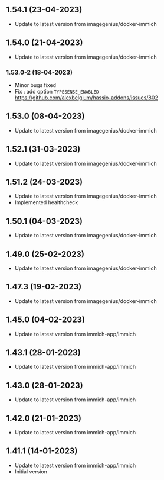 
## 1.54.1 (23-04-2023)
- Update to latest version from imagegenius/docker-immich

## 1.54.0 (21-04-2023)
- Update to latest version from imagegenius/docker-immich
### 1.53.0-2 (18-04-2023)
- Minor bugs fixed
- Fix : add option `TYPESENSE_ENABLED` https://github.com/alexbelgium/hassio-addons/issues/802

## 1.53.0 (08-04-2023)
- Update to latest version from imagegenius/docker-immich

## 1.52.1 (31-03-2023)
- Update to latest version from imagegenius/docker-immich

## 1.51.2 (24-03-2023)
- Update to latest version from imagegenius/docker-immich
- Implemented healthcheck

## 1.50.1 (04-03-2023)
- Update to latest version from imagegenius/docker-immich

## 1.49.0 (25-02-2023)
- Update to latest version from imagegenius/docker-immich

## 1.47.3 (19-02-2023)
- Update to latest version from imagegenius/docker-immich

## 1.45.0 (04-02-2023)
- Update to latest version from immich-app/immich

## 1.43.1 (28-01-2023)
- Update to latest version from immich-app/immich

## 1.43.0 (28-01-2023)
- Update to latest version from immich-app/immich

## 1.42.0 (21-01-2023)
- Update to latest version from immich-app/immich

## 1.41.1 (14-01-2023)
- Update to latest version from immich-app/immich
- Initial version
